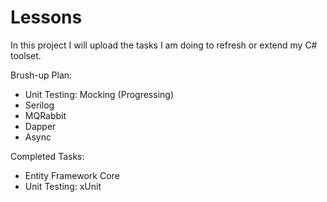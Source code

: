 # Lessons
In this project I will upload the tasks I am doing to refresh or extend my C# toolset. 

Brush-up Plan:

- Unit Testing: Mocking (Progressing)
- Serilog
- MQRabbit
- Dapper
- Async

Completed Tasks:
- Entity Framework Core
- Unit Testing: xUnit
